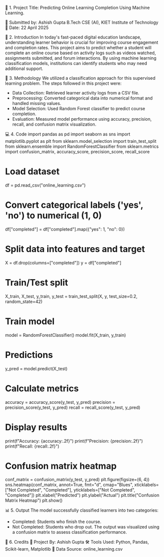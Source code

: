 📄 1. Project Title: Predicting Online Learning Completion Using Machine Learning.

📌 Submitted by: Ashish Gupta
B.Tech CSE (AI), KIET Institute of Technology
📅 Date: 22 April 2025

📘 2. Introduction
In today's fast-paced digital education landscape, understanding learner behavior is crucial for improving course engagement and completion rates. This project aims to predict whether a student will complete an online course based on activity logs such as videos watched, assignments submitted, and forum interactions. By using machine learning classification models, institutions can identify students who may need additional support.


🧪 3. Methodology
We utilized a classification approach for this supervised learning problem. The steps followed in this project were:
- Data Collection: Retrieved learner activity logs from a CSV file.
- Preprocessing: Converted categorical data into numerical format and handled missing values.
- Model Selection: Used Random Forest classifier to predict course completion.
- Evaluation: Measured model performance using accuracy, precision, recall, and confusion matrix visualization.

💻 4. Code
import pandas as pd
import seaborn as sns
import matplotlib.pyplot as plt
from sklearn.model_selection import train_test_split
from sklearn.ensemble import RandomForestClassifier
from sklearn.metrics import confusion_matrix, accuracy_score, precision_score, recall_score

# Load dataset
df = pd.read_csv("online_learning.csv")

# Convert categorical labels ('yes', 'no') to numerical (1, 0)
df["completed"] = df["completed"].map({"yes": 1, "no": 0})

# Split data into features and target
X = df.drop(columns=["completed"])
y = df["completed"]

# Train/Test split
X_train, X_test, y_train, y_test = train_test_split(X, y, test_size=0.2, random_state=42)

# Train model
model = RandomForestClassifier()
model.fit(X_train, y_train)

# Predictions
y_pred = model.predict(X_test)

# Calculate metrics
accuracy = accuracy_score(y_test, y_pred)
precision = precision_score(y_test, y_pred)
recall = recall_score(y_test, y_pred)

# Display results
print(f"Accuracy: {accuracy:.2f}")
print(f"Precision: {precision:.2f}")
print(f"Recall: {recall:.2f}")

# Confusion matrix heatmap
conf_matrix = confusion_matrix(y_test, y_pred)
plt.figure(figsize=(6, 4))
sns.heatmap(conf_matrix, annot=True, fmt="d", cmap="Blues", xticklabels=["Not Completed", "Completed"], yticklabels=["Not Completed", "Completed"])
plt.xlabel("Predicted")
plt.ylabel("Actual")
plt.title("Confusion Matrix Heatmap")
plt.show()


📊 5. Output
The model successfully classified learners into two categories:
- Completed: Students who finish the course.
- Not Completed: Students who drop out.
The output was visualized using a confusion matrix to assess classification performance.

🙌 6. Credits
📌 Project By: Ashish Gupta
🛠 Tools Used: Python, Pandas, Scikit-learn, Matplotlib
📂 Data Source: online_learning.csv


